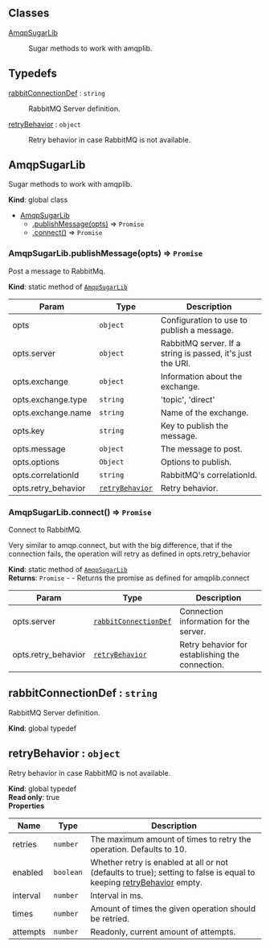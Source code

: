 ## Classes

<dl>
<dt><a href="#AmqpSugarLib">AmqpSugarLib</a></dt>
<dd><p>Sugar methods to work with amqplib.</p>
</dd>
</dl>

## Typedefs

<dl>
<dt><a href="#rabbitConnectionDef">rabbitConnectionDef</a> : <code>string</code></dt>
<dd><p>RabbitMQ Server definition.</p>
</dd>
<dt><a href="#retryBehavior">retryBehavior</a> : <code>object</code></dt>
<dd><p>Retry behavior in case RabbitMQ is not available.</p>
</dd>
</dl>

<a name="AmqpSugarLib"></a>

## AmqpSugarLib
Sugar methods to work with amqplib.

**Kind**: global class  

* [AmqpSugarLib](#AmqpSugarLib)
    * [.publishMessage(opts)](#AmqpSugarLib.publishMessage) ⇒ <code>Promise</code>
    * [.connect()](#AmqpSugarLib.connect) ⇒ <code>Promise</code>

<a name="AmqpSugarLib.publishMessage"></a>

### AmqpSugarLib.publishMessage(opts) ⇒ <code>Promise</code>
Post a message to RabbitMq.

**Kind**: static method of [<code>AmqpSugarLib</code>](#AmqpSugarLib)  

| Param | Type | Description |
| --- | --- | --- |
| opts | <code>object</code> | Configuration to use to publish a message. |
| opts.server | <code>object</code> | RabbitMQ server. If a string is passed, it's just the URI. |
| opts.exchange | <code>object</code> | Information about the exchange. |
| opts.exchange.type | <code>string</code> | 'topic', 'direct' |
| opts.exchange.name | <code>string</code> | Name of the exchange. |
| opts.key | <code>string</code> | Key to publish the message. |
| opts.message | <code>object</code> | The message to post. |
| opts.options | <code>Object</code> | Options to publish. |
| opts.correlationId | <code>string</code> | RabbitMQ's correlationId. |
| opts.retry_behavior | [<code>retryBehavior</code>](#retryBehavior) | Retry behavior. |

<a name="AmqpSugarLib.connect"></a>

### AmqpSugarLib.connect() ⇒ <code>Promise</code>
Connect to RabbitMQ.

Very similar to amqp.connect, but with the big difference, that if the connection
fails, the operation will retry as defined in opts.retry_behavior

**Kind**: static method of [<code>AmqpSugarLib</code>](#AmqpSugarLib)  
**Returns**: <code>Promise</code> - - Returns the promise as defined for amqplib.connect  

| Param | Type | Description |
| --- | --- | --- |
| opts.server | [<code>rabbitConnectionDef</code>](#rabbitConnectionDef) | Connection information for the server. |
| opts.retry_behavior | [<code>retryBehavior</code>](#retryBehavior) | Retry behavior for establishing the connection. |

<a name="rabbitConnectionDef"></a>

## rabbitConnectionDef : <code>string</code>
RabbitMQ Server definition.

**Kind**: global typedef  
<a name="retryBehavior"></a>

## retryBehavior : <code>object</code>
Retry behavior in case RabbitMQ is not available.

**Kind**: global typedef  
**Read only**: true  
**Properties**

| Name | Type | Description |
| --- | --- | --- |
| retries | <code>number</code> | The maximum amount of times to retry the operation. Defaults to 10. |
| enabled | <code>boolean</code> | Whether retry is enabled at all or not (defaults to true); setting to false is equal to keeping [retryBehavior](#retryBehavior) empty. |
| interval | <code>number</code> | Interval in ms. |
| times | <code>number</code> | Amount of times the given operation should be retried. |
| attempts | <code>number</code> | Readonly, current amount of attempts. |

